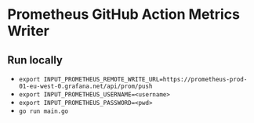 # Prometheus GitHub Action Metrics Writer

## Run locally 
* `export INPUT_PROMETHEUS_REMOTE_WRITE_URL=https://prometheus-prod-01-eu-west-0.grafana.net/api/prom/push`
* `export INPUT_PROMETHEUS_USERNAME=<username>`
* `export INPUT_PROMETHEUS_PASSWORD=<pwd>`
* `go run main.go`